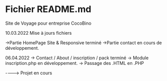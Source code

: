 # Fichier README.md

Site de Voyage pour entreprise CocoBino

10.03.2022 Mise à jours fichiers

->Partie HomePage Site & Responsive terminé
->Partie contact en cours de développement.


06.04.2022
-> Contact / About / inscription / pack terminé
-> Module inscription.php en développement.
-> Passage des .HTML en .PHP

----> Projet en cours
